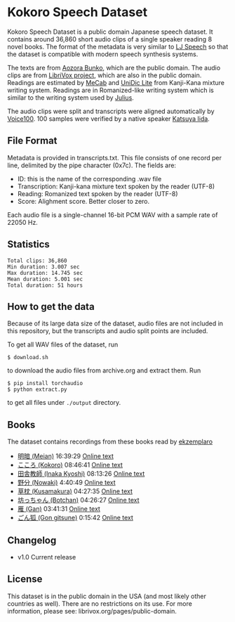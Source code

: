 # Kokoro Speech Dataset

Kokoro Speech Dataset is a public domain Japanese speech dataset.
It contains around 36,860 short audio clips of a single speaker reading 8 novel books.
The format of the metadata is very similar to
[LJ Speech](https://keithito.com/LJ-Speech-Dataset/) so that the dataset is compatible
with modern speech synthesis systems.

The texts are from 
[Aozora Bunko](https://www.aozora.gr.jp/),
which are the public domain. The audio clips
are from
[LibriVox project](https://librivox.org/),
which are also in the public domain.
Readings are estimated by 
[MeCab](https://taku910.github.io/mecab/)
and
[UniDic Lite](https://pypi.org/project/unidic-lite/)
from Kanji-Kana mixture writing system.
Readings are in Romanized-like writing system
which is similar to the writing system used by
[Julius](https://github.com/julius-speech/julius).

The audio clips were split and transcripts were aligned automatically by
[Voice100](https://github.com/kaiidams/voice100).
100 samples were verified by a native speaker
[Katsuya Iida](katsuya.iida@gmail.com).

## File Format

Metadata is provided in transcripts.txt. This file consists of one record per line,
delimited by the pipe character (0x7c). The fields are:

- ID: this is the name of the corresponding .wav file
- Transcription: Kanji-kana mixture text spoken by the reader (UTF-8)
- Reading: Romanized text spoken by the reader (UTF-8)
- Score: Alighment score. Better closer to zero. 

Each audio file is a single-channel 16-bit PCM WAV with a sample rate of 22050 Hz.

## Statistics

```
Total clips: 36,860
Min duration: 3.007 sec
Max duration: 14.745 sec
Mean duration: 5.001 sec
Total duration: 51 hours
```

## How to get the data

Because of its large data size of the dataset, audio files are not
included in this repository, but the transcripts and audio split
points are included.

To get all WAV files of the dataset, run 

```
$ download.sh
```

to download the audio files from archive.org and extract them. Run

```
$ pip install torchaudio
$ python extract.py
```

to get all files under `./output` directory.

## Books

The dataset contains recordings from these books read by
[ekzemplaro](https://librivox.org/reader/7044)

- [明暗 (Meian)](https://librivox.org/meian-by-soseki-natsume/) 16:39:29 
    [Online text](http://www.aozora.gr.jp/cards/000148/files/782_14969.html)
- [こころ (Kokoro)](https://librivox.org/kokoro-by-soseki-natsume/) 08:46:41
    [Online text](http://www.aozora.gr.jp/cards/000148/files/773_14560.html)
- [田舎教師 (Inaka Kyoshi)](https://librivox.org/inakakyoshi-by-katai-tayama/) 08:13:26
    [Online text](http://www.aozora.gr.jp/cards/000214/files/1668_26031.html)
- [野分 (Nowaki)](https://librivox.org/nowaki-by-soseki-natsume/) 4:40:49
    [Online text](http://www.aozora.gr.jp/cards/000148/files/791_14959.html)
- [草枕 (Kusamakura)](https://librivox.org/kusamakura-by-soseki-natsume/) 04:27:35
    [Online text](http://www.aozora.gr.jp/cards/000148/files/776_14941.html)
- [坊っちゃん (Botchan)](https://librivox.org/botchan-by-soseki-natsume-2/) 04:26:27
    [Online text](http://www.aozora.gr.jp/cards/000148/files/752_14964.html)
- [雁 (Gan)](https://librivox.org/gan-by-ogai-mori/) 03:41:31
    [Online text](http://www.aozora.gr.jp/cards/000129/files/45224_19919.html)
- [ごん狐 (Gon gitsune)](https://librivox.org/gongitsune-by-nankichi-niimi/) 0:15:42
    [Online text](https://librivox.org/gongitsune-by-nankichi-niimi/)

## Changelog

- v1.0 Current release

## License

This dataset is in the public domain in the USA (and most likely other countries as well).
There are no restrictions on its use. For more information, please see: librivox.org/pages/public-domain.